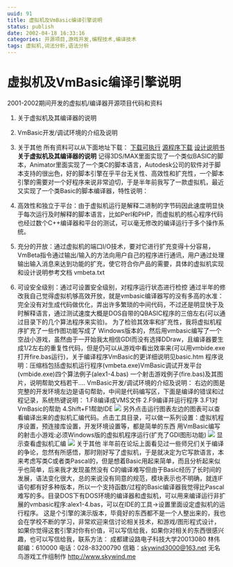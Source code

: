 ```yaml
---
uuid: 91
title: 虚拟机及VmBasic编译引擎说明
status: publish
date: 2002-04-18 16:33:16
categories: 开源项目,游戏开发,编程技术,编译技术
tags: 虚拟机,词法分析,语法分析
---
```

# 虚拟机及VmBasic编译引擎说明

2001-2002期间开发的虚拟机/编译器开源项目代码和资料

  1. 关于虚拟机及其编译器的说明
  2. VmBasic开发/调试环境的介绍及说明
  3. 关于其他
所有资料可以从下面地址下载： [下载可执行](http://www.skywind.me/resource/vmbeta.zip) [源程序下载](http://www.skywind.me/resource/skywind/vmbsrc.zip) [设计说明书](http://www.skywind.me/maker/VmBasicDesign.pdf) **关于虚拟机及其编译器的说明**
记得3DS/MAX里面实现了一个类似BASIC的脚本，Animator里面实现了一个类C的脚本语言，Autodesk公司的软件对于脚本支持的很出色，好的脚本引擎在乎平台无关性、高效性和扩充性，一个脚本引擎的需要对一个好程序来说非常迫切，于是半年前我写了一款虚拟机，最近又实现了一个类Basic的脚本编译器，特性说明：

  1. 高效性和独立于平台：由于虚拟机运行是解释二进制的字节码因此速度明显快于每次运行及时解释的脚本语言，比如Perl和PHP，而虚拟机的核心程序代码也经过数个C++编译器和平台的测试，可以毫无修改的编译运行于多个操作系统。
  2. 充分的开放：通过虚拟机的端口I/O技术，要对它进行扩充变得十分容易，VmBeta指令通过输出/输入的方法向用户自己的程序进行通讯，用户通过处理输出输入消息来达到功能的扩充，使它符合你产品的需要，具体的虚拟机实现和设计说明参考文档 vmbeta.txt
  3. 可设安全级别：通过可设置安全级别，对程序运行状态进行检控
通过半年的修改我自己觉得虚拟机够高效开放，就是vmbasic编译器写的没有多高的水准：完全没有对生成代码做优化，弄出许多繁琐的中间代码，不过还是明显快于及时解释语言，通过测试速度大概是DOS自带的QBASIC程序的三倍左右(可以通过目录下的几个算法程序来实验)。 为了检验其效率和扩充性，我将虚拟机程序扩充了一些作图功能写成了
Windows版本的，然后用vmbasic编写了一个空战小游戏，虽然由于一开始我太相信GDI而没有选择DDraw，且编译器要生成1/2左右的重复性代码，但是仍可以从游戏中看出效率来(可以用vmbide.exe打开fire.bas运行)，关于编译程序VmBasic的更详细说明见basic.htm
程序说明：压缩档包括虚拟机运行程序(vmbeta.exe)VmBasic调试开发平台(vmbide.exe)四个算法例子(alex1-4.bas) 一个射击游戏例子(fire.bas)及其图片，说明帮助文档若干.... VmBasic开发/调试环境的介绍及说明： 右边的图是完整的开发环境左边是语句帮助，中间是代码编写区，下面是编译的错误和过程记录，系统热键说明： 1.F8编译成VMS文件
2.F9编译并运行程序 3.F1对VmBasic的帮助 4.Shift+F1帮助IDE ![](http://www.skywind.me/resource/Help/Look.gif) 另外点击运行图表左边的图表可以查看编译出来的虚拟机汇编代码。点击工具目录，可以做一系列设置：虚拟机程序设置，预连接库设置，开发环境设置等，都是简单的东西
用VmBasic编写的射击小游戏:必须Windows版的虚拟机程序运行(扩充了GDI图形功能) ![](http://www.skywind.me/resource/Help/Look3.GIF) 显示查看虚拟机汇编 ![](http://www.skywind.me/resource/Help/Look2.GIF) 关于其他
半年前在论坛上面看见过一些师兄们关于编译的争论，忽然有所感悟，那时刚好写了虚拟机，于是就决定为它写款语言，本来考虑写类C或者类Pascal的，但是想着Basic用起来简单，而且分析起来似乎也简单，后来我才发现虽然没有
C的编译难写但由于Basic经历了长时间的发展，语法变化很大，总的来说没有同意的规范，模块表示也不明确，就连IF语句都有好多种版本，所以一个支持函数/过程的Basic编译器我觉得比Pascal难写的多。目录DOS下有DOS环境的编译器和虚拟机，可以用来编译运行非扩展的vmbasic程序:alex1-4.bas，可以在IDE的工具->设置里面设定虚拟机的运行程序。
这是个引擎的演示版本，毕竟好的东西都不是一个人整出来的，我也会在学校不断的学习，非常欢迎来信讨论相关技术，和游戏/图形程式设计，如果你觉得这套引擎对你有价值，可以写信给我，如果你对相关的东西很感兴趣，也可以写信给我，联系方法： 成都建设路电子科技大学20013080 林伟 邮编：610000 电话：028-83200790 信箱：skywind3000@163.net 无名鸟游戏工作组制作
http://www.skywind.me

